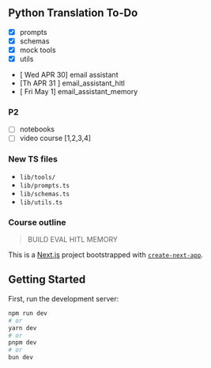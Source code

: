 

## Python Translation To-Do
- [x] prompts 
- [x] schemas  
- [x] mock tools 
- [x] utils 
- [ Wed APR 30] email assistant 
- [Th APR 31 ] email_assistant_hitl
- [ Fri May 1] email_assistant_memory

### P2 
- [ ] notebooks 
- [ ] video course [1,2,3,4]

### New TS files
- `lib/tools/`
- `lib/prompts.ts`
- `lib/schemas.ts`
- `lib/utils.ts`

### Course outline 
> BUILD
> EVAL
> HITL
> MEMORY

This is a [Next.js](https://nextjs.org) project bootstrapped with [`create-next-app`](https://nextjs.org/docs/app/api-reference/cli/create-next-app).

## Getting Started

First, run the development server:

```bash
npm run dev
# or
yarn dev
# or
pnpm dev
# or
bun dev
```




